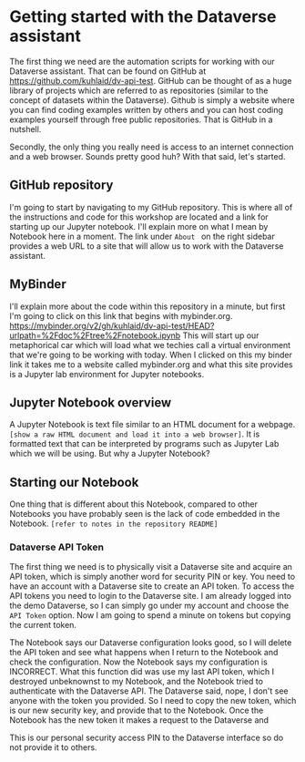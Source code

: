 # Getting started with the Dataverse assistant

The first thing we need are the automation scripts for working with our Dataverse assistant. That can be found on GitHub at https://github.com/kuhlaid/dv-api-test. GitHub can be thought of as a huge library of projects which are referred to as repositories (similar to the concept of datasets within the Dataverse). Github is simply a website where you can find coding examples written by others and you can host coding examples yourself through free public repositories. That is GitHub in a nutshell.

Secondly, the only thing you really need is access to an internet connection and a web browser. Sounds pretty good huh? With that said, let's started.

## GitHub repository

I'm going to start by navigating to my GitHub repository. This is where all of the instructions and code for this workshop are located and a link for starting up our Jupyter notebook. I'll explain more on what I mean by Notebook here in a moment. The link under `About ` on the right sidebar provides a web URL to a site that will allow us to work with the Dataverse assistant. 

## MyBinder

I'll explain more about the code within this repository in a minute, but first I'm going to click on this link that begins with mybinder.org. https://mybinder.org/v2/gh/kuhlaid/dv-api-test/HEAD?urlpath=%2Fdoc%2Ftree%2Fnotebook.ipynb This will start up our metaphorical car which will load what we techies call a virtual environment that we're going to be working with today. When I clicked on this my binder link it takes me to a website called mybinder.org and what this site provides is a Jupyter lab environment for Jupyter notebooks. 

## Jupyter Notebook overview

A Jupyter Notebook is text file similar to an HTML document for a webpage. `[show a raw HTML document and load it into a web browser]`. It is formatted text that can be interpreted by programs such as Jupyter Lab which we will be using. But why a Jupyter Notebook? 

## Starting our Notebook

One thing that is different about this Notebook, compared to other Notebooks you have probably seen is the lack of code embedded in the Notebook. `[refer to notes in the repository README]`


### Dataverse API Token

The first thing we need is to physically visit a Dataverse site and acquire an API token, which is simply another word for security PIN or key. You need to have an account with a Dataverse site to create an API token. To access the API tokens you need to login to the Dataverse site. I am already logged into the demo Dataverse, so I can simply go under my account and choose the `API Token` option. Now I am going to spend a minute on tokens but copying the current token.

The Notebook says our Dataverse configuration looks good, so I will delete the API token and see what happens when I return to the Notebook and check the configuration. Now the Notebook says my configuration is INCORRECT. What this function did was use my last API token, which I destroyed unbeknownst to my Notebook, and the Notebook tried to authenticate with the Dataverse API. The Dataverse said, nope, I don't see anyone with the token you provided. So I need to copy the new token, which is our new security key, and provide that to the Notebook. Once the Notebook has the new token it makes a request to the Dataverse and 

This is our personal security access PIN to the Dataverse interface so do not provide it to others.